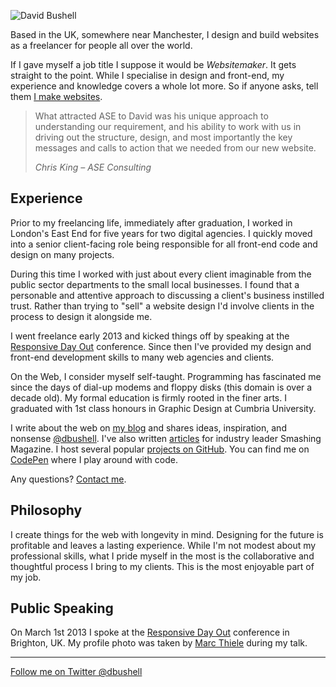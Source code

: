 ![David Bushell](/images/2012/12/david-bushell1.jpg)

Based in the UK, somewhere near Manchester, I design and build websites as a freelancer for people all over the world.

If I gave myself a job title I suppose it would be _Websitemaker_. It gets straight to the point. While I specialise in design and front-end, my experience and knowledge covers a whole lot more. So if anyone asks, tell them [I make websites](/services/).


> What attracted ASE to David was his unique approach to understanding our requirement, and his ability to work with us in driving out the structure, design, and most importantly the key messages and calls to action that we needed from our new website.
>
> <cite>Chris King &ndash; ASE Consulting</cite>

## Experience

Prior to my freelancing life, immediately after graduation, I worked in London's East End for five years for two digital agencies. I quickly moved into a senior client-facing role being responsible for all front-end code and design on many projects.

During this time I worked with just about every client imaginable from the public sector departments to the small local businesses. I found that a personable and attentive approach to discussing a client's business instilled trust. Rather than trying to "sell" a website design I'd involve clients in the process to design it alongside me.

I went freelance early 2013 and kicked things off by speaking at the [Responsive Day Out](/2012/12/07/responsive-day-out/) conference. Since then I've provided my design and front-end development skills to many web agencies and clients.

On the Web, I consider myself self-taught. Programming has fascinated me since the days of dial-up modems and floppy disks (this domain is over a decade old). My formal education is firmly rooted in the finer arts. I graduated with 1st class honours in Graphic Design at Cumbria University.

I write about the web on [my blog](/blog) and shares ideas, inspiration, and nonsense [@dbushell](http://twitter.com/dbushell). I've also written [articles](http://smashingmagazine.com/author/david-bushell/) for industry leader Smashing Magazine. I host several popular [projects on GitHub](https://github.com/dbushell). You can find me on [CodePen](http://codepen.io/dbushell/) where I play around with code.

Any questions? <a href="/contact/">Contact me</a>.

## Philosophy

I create things for the web with longevity in mind. Designing for the future is profitable and leaves a lasting experience. While I'm not modest about my professional skills, what I pride myself in the most is the collaborative and thoughtful process I bring to my clients. This is the most enjoyable part of my job.

## Public Speaking

On March 1st 2013 I spoke at the [Responsive Day Out](/2012/12/07/responsive-day-out/) conference in Brighton, UK. My profile photo was taken by [Marc Thiele](http://www.flickr.com/photos/marcthiele/8519276774) during my talk.

* * *

[Follow me on Twitter @dbushell](http://twitter.com/dbushell)
